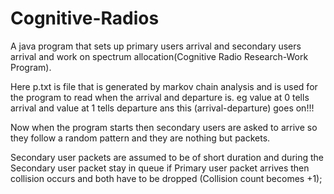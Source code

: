Cognitive-Radios
================

A java program that sets up primary users arrival and secondary users arrival and work on spectrum allocation(Cognitive Radio Research-Work Program).

Here p.txt is file that is generated by markov chain analysis and is used for the program to read when the arrival and departure is. eg value at 0 tells arrival and value at 1 tells departure ans this (arrival-departure) goes on!!!

Now when the program starts then secondary users are asked to arrive so they follow a random pattern and they are nothing but packets.

Secondary user packets are assumed to be of short duration and during the Secondary user packet stay in queue if Primary user packet arrives then collision occurs and both have to be dropped (Collision count becomes +1);



